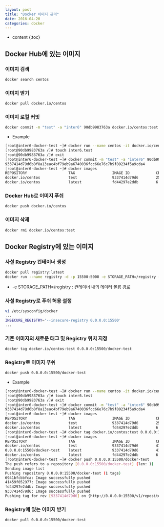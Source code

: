 ```yaml
---
layout: post
title: "Docker 이미지 관리"
date: 2016-04-20
categories: docker
---
```


* content
{:toc}

## Docker Hub에 있는 이미지

### 이미지 검색

```bash
docker search centos
```


### 이미지 받기

```bash
docker pull docker.io/centos
```


### 이미지 로컬 커밋

```bash
docker commit -m "test" -a "inter6" 90db9983763a docker.io/centos:test
```

- Example
```bash
[root@inter6-docker-test ~]# docker run --name centos -it docker.io/centos /bin/bash
[root@90db9983763a /]# touch inter6.test
[root@90db9983763a /]# exit
[root@inter6-docker-test ~]# docker commit -m "test" -a "inter6" 90db9983763a docker.io/centos:test
9337414d79d6b8f8a13eac4bf79eb9a6740036fcc66e76c7b9f89234f5a9cda4
[root@inter6-docker-test ~]# docker images
REPOSITORY                   TAG                 IMAGE ID            CREATED             VIRTUAL SIZE
docker.io/centos             test                9337414d79d6        25 seconds ago      215.7 MB
docker.io/centos             latest              fd44297e2ddb        6 weeks ago         215.7 MB
```


### Docker Hub로 이미지 푸쉬

```bash
docker push docker.io/centos
```


### 이미지 삭제

```bash
docker rmi docker.io/centos:test
```


## Docker Registry에 있는 이미지

### 사설 Registry 컨테이너 생성

```bash
docker pull registry:latest
docker run --name registry -d -p 15500:5000 -e STORAGE_PATH=/registry -v /data/registry:/registry:rw registry
```
- -e STORAGE_PATH=/registry : 컨테이너 내의 데이터 볼륨 경로


### 사설 Registry로 푸쉬 허용 설정

```bash
vi /etc/sysconfig/docker
...
INSECURE_REGISTRY='--insecure-registry 0.0.0.0:15500'
...
```


### 기존 이미지의 새로운 태그 및 Registry 위치 지정

```bash
docker tag docker.io/centos:test 0.0.0.0:15500/docker-test
```


### Registry로 이미지 푸쉬

```bash
docker push 0.0.0.0:15500/docker-test
```

- Example
```bash
[root@inter6-docker-test ~]# docker run --name centos -it docker.io/centos /bin/bash
[root@90db9983763a /]# touch inter6.test
[root@90db9983763a /]# exit
[root@inter6-docker-test ~]# docker commit -m "test" -a "inter6" 90db9983763a docker.io/centos:test
9337414d79d6b8f8a13eac4bf79eb9a6740036fcc66e76c7b9f89234f5a9cda4
[root@inter6-docker-test ~]# docker images
REPOSITORY                   TAG                 IMAGE ID            CREATED             VIRTUAL SIZE
docker.io/centos             test                9337414d79d6        25 seconds ago      215.7 MB
docker.io/centos             latest              fd44297e2ddb        6 weeks ago         215.7 MB
[root@inter6-docker-test ~]# docker tag docker.io/centos:test 0.0.0.0:15500/docker-test
[root@inter6-docker-test ~]# docker images
REPOSITORY                   TAG                 IMAGE ID            CREATED             VIRTUAL SIZE
docker.io/centos             test                9337414d79d6        41 minutes ago      215.7 MB
0.0.0.0:15500/docker-test    latest              9337414d79d6        41 minutes ago      215.7 MB
docker.io/centos             latest              fd44297e2ddb        6 weeks ago         215.7 MB
[root@inter6-docker-test ~]# docker push 0.0.0.0:15500/docker-test
The push refers to a repository [0.0.0.0:15500/docker-test] (len: 1)
Sending image list
Pushing repository 0.0.0.0:15500/docker-test (1 tags)
6941bfcbbfca: Image successfully pushed
41459f052977: Image successfully pushed
fd44297e2ddb: Image successfully pushed
9337414d79d6: Image successfully pushed
Pushing tag for rev [9337414d79d6] on {http://0.0.0.0:15500/v1/repositories/docker-test/tags/latest}
```


### Registry에 있는 이미지 받기

```bash
docker pull 0.0.0.0:15500/docker-test
```